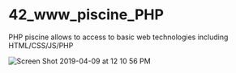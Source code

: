 # 42_www_piscine_PHP
PHP piscine allows to access to basic web technologies including HTML/CSS/JS/PHP

![Screen Shot 2019-04-09 at 12 10 56 PM](https://user-images.githubusercontent.com/45239771/55792286-9b770500-5ac0-11e9-8b95-11d407b2adc8.png)
